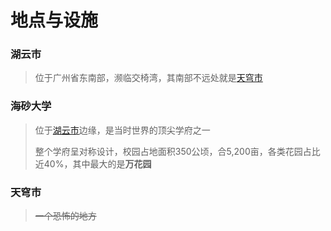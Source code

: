 # 地点与设施

### 湖云市

> 位于广州省东南部，濒临交椅湾，其南部不远处就是[天穹市](di-ming.md#tian-qiong-shi)

### 海砂大学

> 位于[湖云市](di-ming.md#hu-yun-shi)边缘，是当时世界的顶尖学府之一
>
> 整个学府呈对称设计，校园占地面积350公顷，合5,200亩，各类花园占比近40%，其中最大的是**万花园**

### 天穹市

> ~~一个恐怖的地方~~

~~~~

